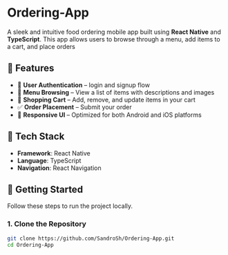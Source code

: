 # Ordering-App

A sleek and intuitive food ordering mobile app built using **React Native** and **TypeScript**. This app allows users to browse through a menu, add items to a cart, and place orders

## 📱 Features

- 🔐 **User Authentication** – login and signup flow
- 🍔 **Menu Browsing** – View a list of items with descriptions and images
- 🛒 **Shopping Cart** – Add, remove, and update items in your cart
- ✅ **Order Placement** – Submit your order 
- 🎨 **Responsive UI** – Optimized for both Android and iOS platforms

## 🧰 Tech Stack

- **Framework**: React Native
- **Language**: TypeScript
- **Navigation**: React Navigation


## 🚀 Getting Started

Follow these steps to run the project locally.

### 1. Clone the Repository

```bash
git clone https://github.com/SandroSh/Ordering-App.git
cd Ordering-App
